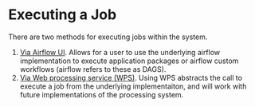 # Executing a Job

There are two methods for executing jobs within the system.

1. [Via Airflow UI](executing-jobs-via-ui.md). Allows for a user to use the underlying airflow implementation to execute application packages or airflow custom workflows (airflow refers to these as DAGS).
2. [Via Web processing service (WPS)](executing-jobs-via-wps.md). Using WPS abstracts the call to execute a job from the underlying implementaiton, and will work with future implementations of the processing system.

